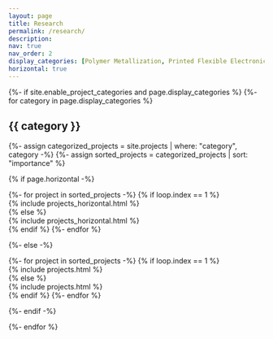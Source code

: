 ```yaml
---
layout: page
title: Research
permalink: /research/
description: 
nav: true
nav_order: 2
display_categories: [Polymer Metallization, Printed Flexible Electronics, Energy Devices, Spray Modeling, Deneme]
horizontal: true
---
```


<!-- pages/projects.md -->
<div class="projects">
{%- if site.enable_project_categories and page.display_categories %}
  <!-- Display categorized projects -->
  {%- for category in page.display_categories %}
  <h2 class="category">{{ category }}</h2>
  {%- assign categorized_projects = site.projects | where: "category", category -%}
  {%- assign sorted_projects = categorized_projects | sort: "importance" %}
  <!-- Generate cards for each project -->
  
  {% if page.horizontal -%}

  <div class="container">
    <div class="row row-cols-1">    
      {%- for project in sorted_projects -%}
        {% if loop.index == 1 %}  <!-- Add this condition to target the first column -->
          <div class="col-first"> <!-- Assign a custom class to the first column -->
            {% include projects_horizontal.html %}
          </div>
        {% else %}
          <div class="col">
            {% include projects_horizontal.html %}
          </div>
        {% endif %}
      {%- endfor %}
    </div>
  </div>

  {%- else -%}

  <div class="grid">
    {%- for project in sorted_projects -%}
      {% if loop.index == 1 %}  <!-- Add this condition to target the first column -->
        <div class="col-first"> <!-- Assign a custom class to the first column -->
          {% include projects.html %}
        </div>
      {% else %}
        <div class="col">
          {% include projects.html %}
        </div>
      {% endif %}
    {%- endfor %}
  </div>

  {%- endif -%}
  <!-- End Generate cards for each project -->
  
  {%- endfor %}
</div>
